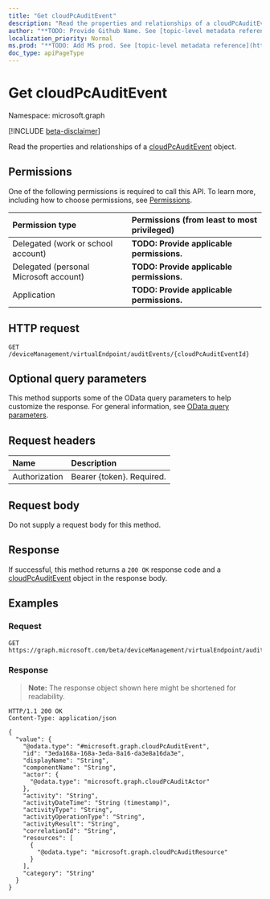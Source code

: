 ```yaml
---
title: "Get cloudPcAuditEvent"
description: "Read the properties and relationships of a cloudPcAuditEvent object."
author: "**TODO: Provide Github Name. See [topic-level metadata reference](https://msgo.azurewebsites.net/add/document/guidelines/metadata.html#topic-level-metadata)**"
localization_priority: Normal
ms.prod: "**TODO: Add MS prod. See [topic-level metadata reference](https://msgo.azurewebsites.net/add/document/guidelines/metadata.html#topic-level-metadata)**"
doc_type: apiPageType
---
```


# Get cloudPcAuditEvent
Namespace: microsoft.graph

[!INCLUDE [beta-disclaimer](../../includes/beta-disclaimer.md)]

Read the properties and relationships of a [cloudPcAuditEvent](../resources/cloudpcauditevent.md) object.

## Permissions
One of the following permissions is required to call this API. To learn more, including how to choose permissions, see [Permissions](/graph/permissions-reference).

|Permission type|Permissions (from least to most privileged)|
|:---|:---|
|Delegated (work or school account)|**TODO: Provide applicable permissions.**|
|Delegated (personal Microsoft account)|**TODO: Provide applicable permissions.**|
|Application|**TODO: Provide applicable permissions.**|

## HTTP request

<!-- {
  "blockType": "ignored"
}
-->
``` http
GET /deviceManagement/virtualEndpoint/auditEvents/{cloudPcAuditEventId}
```

## Optional query parameters
This method supports some of the OData query parameters to help customize the response. For general information, see [OData query parameters](/graph/query-parameters).

## Request headers
|Name|Description|
|:---|:---|
|Authorization|Bearer {token}. Required.|

## Request body
Do not supply a request body for this method.

## Response

If successful, this method returns a `200 OK` response code and a [cloudPcAuditEvent](../resources/cloudpcauditevent.md) object in the response body.

## Examples

### Request
<!-- {
  "blockType": "request",
  "name": "get_cloudpcauditevent"
}
-->
``` http
GET https://graph.microsoft.com/beta/deviceManagement/virtualEndpoint/auditEvents/{cloudPcAuditEventId}
```


### Response
>**Note:** The response object shown here might be shortened for readability.
<!-- {
  "blockType": "response",
  "truncated": true,
  "@odata.type": "microsoft.graph.cloudPcAuditEvent"
}
-->
``` http
HTTP/1.1 200 OK
Content-Type: application/json

{
  "value": {
    "@odata.type": "#microsoft.graph.cloudPcAuditEvent",
    "id": "3eda168a-168a-3eda-8a16-da3e8a16da3e",
    "displayName": "String",
    "componentName": "String",
    "actor": {
      "@odata.type": "microsoft.graph.cloudPcAuditActor"
    },
    "activity": "String",
    "activityDateTime": "String (timestamp)",
    "activityType": "String",
    "activityOperationType": "String",
    "activityResult": "String",
    "correlationId": "String",
    "resources": [
      {
        "@odata.type": "microsoft.graph.cloudPcAuditResource"
      }
    ],
    "category": "String"
  }
}
```

